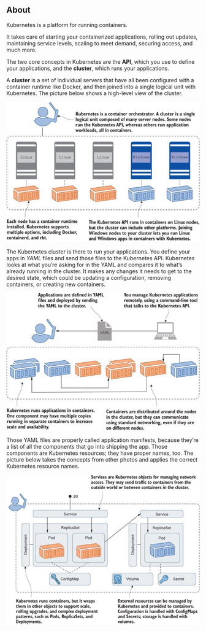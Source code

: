 ## About
Kubernetes is a platform for running containers. 

It takes care of starting your containerized applications, rolling out updates, maintaining service levels, scaling to meet demand, securing access, and much more. 

The two core concepts in Kubernetes are the **API**, which you use to define your applications, and the **cluster**, which runs your applications. 


A **cluster** is a set of individual servers that have all been configured with a container runtime like Docker, and then joined into a single logical unit with Kubernetes. The picture below shows a high-level view of the cluster.

![Container Orchestration](./img/1.jpeg)

The Kubernetes cluster is there to run your applications. You define your apps in *YAML* files and send those files to the Kubernetes API. Kubernetes looks at what you’re asking for in the YAML and compares it to what’s already running in the cluster. It makes any changes it needs to get to the desired state, which could be updating a configuration, removing containers, or creating new containers.

![Clusters and Containers](./img/2.jpeg)

Those YAML files are properly called application manifests, because they’re a list of all the components that go into shipping the app. Those components are Kubernetes resources; they have proper names, too. The picture below takes the concepts from other photos and applies the correct Kubernetes resource names.

![Kubernetes Objects](./img/3.jpeg)

